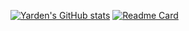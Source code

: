 [![Yarden's GitHub stats](https://github-readme-stats.vercel.app/api?username=Yarden-zamir&include_all_commits=true&theme=calm&show_icons=true&border_radius=20&card_width=20)](https://github.com/Yarden-zamir)
[![Readme Card](https://github-readme-stats.vercel.app/api/pin/?username=Yarden-zamir&repo=me&theme=calm&show_icons=true&border_radius=20)](https://github.com/yarden-zamir/me)
